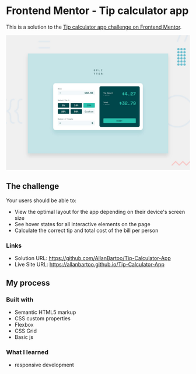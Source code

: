 # Frontend Mentor - Tip calculator app

This is a solution to the [Tip calculator app challenge on Frontend Mentor](https://www.frontendmentor.io/challenges/tip-calculator-app-ugJNGbJUX).

![Design preview for the Tip calculator app coding challenge](./design/desktop-preview.jpg)

## The challenge

Your users should be able to:

- View the optimal layout for the app depending on their device's screen size
- See hover states for all interactive elements on the page
- Calculate the correct tip and total cost of the bill per person

### Links

- Solution URL: https://github.com/AllanBartoo/Tip-Calculator-App
- Live Site URL: https://allanbartoo.github.io/Tip-Calculator-App

## My process

### Built with

- Semantic HTML5 markup
- CSS custom properties
- Flexbox
- CSS Grid
- Basic js

### What I learned

- responsive development
